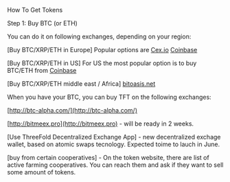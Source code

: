 How To Get Tokens

Step 1: Buy BTC (or ETH)

You can do it on following exchanges, depending on your region:

[Buy BTC/XRP/ETH in Europe]
Popular options are 
[Cex.io](Cex.io)
[Coinbase](https://www.coinbase.com/)

[Buy BTC/XRP/ETH in US]
For US the most popular option is to buy BTC/ETH from [Coinbase](https://www.coinbase.com/)

[Buy BTC/XRP/ETH middle east / Africa]
[bitoasis.net](bitoasis.net)


When you have your BTC, you can buy TFT on the following exchanges:

[http://btc-alpha.com/](http://btc-alpha.com/)

[http://bitmeex.pro](http://bitmeex.pro) - will be ready in 2 weeks.

[Use ThreeFold Decentralized Exchange App] - new decentralized exchage wallet, based on atomic swaps tecnology. Expected toime to lauch in June.

[buy from certain cooperatives] - On the token website, there are list of active farming cooperatives. You can reach them and ask if they want to sell some amount of tokens. 
